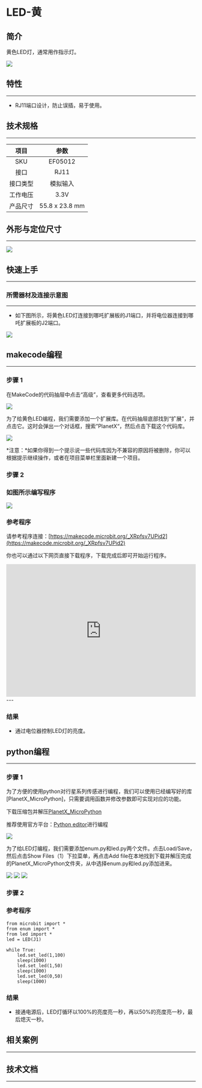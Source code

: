 # LED-黄

## 简介
黄色LED灯，通常用作指示灯。

![](./images/05012_01.png)

## 特性
---
- RJ11端口设计，防止误插，易于使用。
## 技术规格
---

项目 | 参数 
:-: | :-: 
SKU|EF05012
接口|RJ11
接口类型|模拟输入
工作电压|3.3V
产品尺寸|55.8 x 23.8 mm





## 外形与定位尺寸
---


![](./images/05012_02.png)


## 快速上手
---

### 所需器材及连接示意图
---

- 如下图所示，将黄色LED灯连接到哪吒扩展板的J1端口，并将电位器连接到哪吒扩展板的J2端口。


![](./images/05012_03.png)

## makecode编程
---

### 步骤 1
在MakeCode的代码抽屉中点击“高级”，查看更多代码选项。

![](./images/05001_04.png)

为了给黄色LED编程，我们需要添加一个扩展库。在代码抽屉底部找到“扩展”，并点击它。这时会弹出一个对话框，搜索”PlanetX“，然后点击下载这个代码库。

![](./images/05001_05.png)

*注意：*如果你得到一个提示说一些代码库因为不兼容的原因将被删除，你可以根据提示继续操作，或者在项目菜单栏里面新建一个项目。
### 步骤 2
### 如图所示编写程序

![](./images/05009_06.png)


### 参考程序
请参考程序连接：[https://makecode.microbit.org/_XRpfsv7UPid2](https://makecode.microbit.org/_XRpfsv7UPid2)

你也可以通过以下网页直接下载程序，下载完成后即可开始运行程序。

<div style="position:relative;height:0;padding-bottom:70%;overflow:hidden;"><iframe style="position:absolute;top:0;left:0;width:100%;height:100%;" src="https://makecode.microbit.org/#pub:_XRpfsv7UPid2" frameborder="0" sandbox="allow-popups allow-forms allow-scripts allow-same-origin"></iframe></div>  
---

### 结果
- 通过电位器控制LED灯的亮度。

## python编程
---


### 步骤 1


为了方便的使用python对行星系列传感进行编程，我们可以使用已经编写好的库[PlanetX_MicroPython]，只需要调用函数并修改参数即可实现对应的功能。

下载压缩包并解压[PlanetX_MicroPython](https://github.com/lionyhw/PlanetX_MicroPython/archive/master.zip)

推荐使用官方平台：[Python editor](https://python.microbit.org/v/2.0)进行编程

![](./images/05001_07.png)

为了给LED灯编程，我们需要添加enum.py和led.py两个文件。点击Load/Save，然后点击Show Files（1）下拉菜单，再点击Add file在本地找到下载并解压完成的PlanetX_MicroPython文件夹，从中选择enum.py和led.py添加进来。

![](./images/05001_08.png)
![](./images/05001_09.png)
![](./images/05009_10.png)

### 步骤 2
### 参考程序
```
from microbit import *
from enum import *
from led import *
led = LED(J1)

while True:
    led.set_led(1,100)
    sleep(1000)
    led.set_led(1,50)
    sleep(1000)
    led.set_led(0,50)
    sleep(1000)
```


### 结果
- 接通电源后，LED灯循环以100%的亮度亮一秒，再以50%的亮度亮一秒，最后熄灭一秒。
## 相关案例
---

## 技术文档
---

